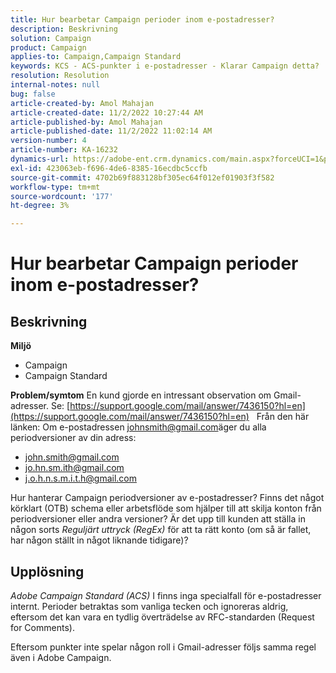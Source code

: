 ```yaml
---
title: Hur bearbetar Campaign perioder inom e-postadresser?
description: Beskrivning
solution: Campaign
product: Campaign
applies-to: Campaign,Campaign Standard
keywords: KCS - ACS-punkter i e-postadresser - Klarar Campaign detta?
resolution: Resolution
internal-notes: null
bug: false
article-created-by: Amol Mahajan
article-created-date: 11/2/2022 10:27:44 AM
article-published-by: Amol Mahajan
article-published-date: 11/2/2022 11:02:14 AM
version-number: 4
article-number: KA-16232
dynamics-url: https://adobe-ent.crm.dynamics.com/main.aspx?forceUCI=1&pagetype=entityrecord&etn=knowledgearticle&id=74c5a6f6-985a-ed11-9561-6045bd006a22
exl-id: 423063eb-f696-4de6-8385-16ecdbc5ccfb
source-git-commit: 4702b69f883128bf305ec64f012ef01903f3f582
workflow-type: tm+mt
source-wordcount: '177'
ht-degree: 3%

---
```


# Hur bearbetar Campaign perioder inom e-postadresser?

## Beskrivning

<b>Miljö</b>
- Campaign
- Campaign Standard



<b>Problem/symtom</b>
En kund gjorde en intressant observation om Gmail-adresser. Se: [https://support.google.com/mail/answer/7436150?hl=en](https://support.google.com/mail/answer/7436150?hl=en)
 
Från den här länken: Om e-postadressen [johnsmith@gmail.com](mailto:johnsmith@gmail.com)äger du alla periodversioner av din adress:

- [john.smith@gmail.com](mailto:john.smith@gmail.com)
- [jo.hn.sm.ith@gmail.com](mailto:jo.hn.sm.ith@gmail.com)
- [j.o.h.n.s.m.i.t.h@gmail.com](mailto:j.o.h.n.s.m.i.t.h@gmail.com)


Hur hanterar Campaign periodversioner av e-postadresser? Finns det något körklart (OTB) schema eller arbetsflöde som hjälper till att skilja konton från periodversioner eller andra versioner? Är det upp till kunden att ställa in någon sorts *Reguljärt uttryck (RegEx)* för att ta rätt konto (om så är fallet, har någon ställt in något liknande tidigare)?


## Upplösning


*Adobe Campaign Standard (ACS)* I finns inga specialfall för e-postadresser internt. Perioder betraktas som vanliga tecken och ignoreras aldrig, eftersom det kan vara en tydlig överträdelse av RFC-standarden (Request for Comments).

Eftersom punkter inte spelar någon roll i Gmail-adresser följs samma regel även i Adobe Campaign.
